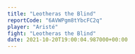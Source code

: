 ```yaml
---
title: "Leotheras the Blind"
reportCode: "6AVWPgm8tYbcFC2q"
player: "Aristé"
fight: "Leotheras the Blind"
date: 2021-10-20T19:00:04.987000+00:00
---
```


